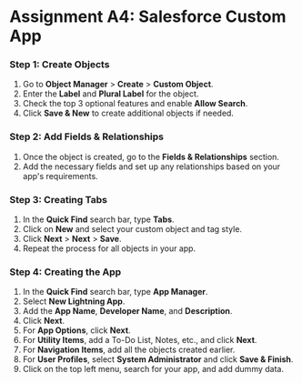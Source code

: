 # Assignment A4: Salesforce Custom App

### Step 1: Create Objects

1. Go to **Object Manager** > **Create** > **Custom Object**.
2. Enter the **Label** and **Plural Label** for the object.
3. Check the top 3 optional features and enable **Allow Search**.
4. Click **Save & New** to create additional objects if needed.

### Step 2: Add Fields & Relationships

1. Once the object is created, go to the **Fields & Relationships** section.
2. Add the necessary fields and set up any relationships based on your app's requirements.

### Step 3: Creating Tabs

1. In the **Quick Find** search bar, type **Tabs**.
2. Click on **New** and select your custom object and tag style.
3. Click **Next** > **Next** > **Save**.
4. Repeat the process for all objects in your app.

### Step 4: Creating the App

1. In the **Quick Find** search bar, type **App Manager**.
2. Select **New Lightning App**.
3. Add the **App Name**, **Developer Name**, and **Description**.
4. Click **Next**.
5. For **App Options**, click **Next**.
6. For **Utility Items**, add a To-Do List, Notes, etc., and click **Next**.
7. For **Navigation Items**, add all the objects created earlier.
8. For **User Profiles**, select **System Administrator** and click **Save & Finish**.
9. Click on the top left menu, search for your app, and add dummy data.
